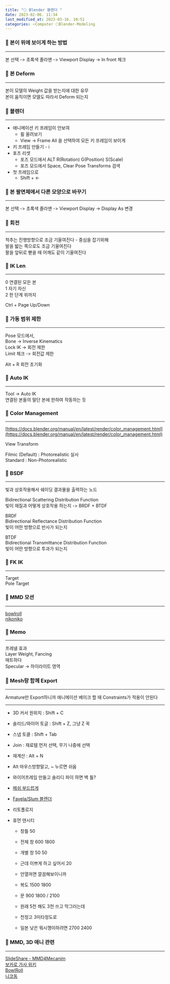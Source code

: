 ```yaml
---
title: "🌕 Blender 블렌더 "
date: 2023-02-06. 11:34
last_modified_at: 2023-03-16. 10:51
categories: ⭐Computer 🌕Blender-Modeling
---
```


### 💎 본이 위에 보이게 하는 방법

---

본 선택 -> 초록색 졸라맨 -> Viewport Display -> In front 체크  

### 💎 본 Deform

---

본이 모델의 Weight 값을 받는지에 대한 유무  
본이 움직이면 모델도 따라서 Deform 되는지  

### 💎 블렌더

---

- 애니메이션 키 프레임이 안보여
  - 휠 올려보기
  - View -> Frame All 을 선택하여 모든 키 프레임이 보이게  
- 키 프레임 만들기 - i  
- 포즈 리셋
  - 포즈 모드에서 ALT R(Rotation) G(Position) S(Scale)
  - 포즈 모드에서 Space, Clear Pose Transforms 검색
- 첫 프레임으로
  - Shift + <-  

### 💎 본 팔면체에서 다른 모양으로 바꾸기

---

본 선택 -> 초록색 졸라맨 -> Viewport Display -> Display As 변경  

### 💎 회전

---

척추는 진행방향으로 조금 기울여진다 - 중심을 잡기위해  
발을 밟는 쪽으로도 조금 기울여진다  
팔을 앞뒤로 뻗을 때 어깨도 같이 기울여진다  

### 💎 IK Len

---

0 연결된 모든 본  
1 자기 자신  
2 한 단계 위까지  

Ctrl + Page Up/Down  

### 💎 가동 범위 제한

---

Pose 모드에서,  
Bone -> Inverse Kinematics  
Lock IK -> 회전 제한  
Limit 체크 -> 회전값 제한  

Alt + R 회전 초기화  

### 💎 Auto IK

---

Tool -> Auto IK  
연결된 본들의 말단 본에 한하여 작동하는 듯  

### 💎 Color Management

---

[https://docs.blender.org/manual/en/latest/render/color_management.html](https://docs.blender.org/manual/en/latest/render/color_management.html)  

View Transform  

Filmic (Default) : Photorealistic 실사  
Standard : Non-Photorealistic  

### 💎 BSDF

---

빛과 상호작용해서 쉐이딩 결과물을 출력하는 노드  

Bidirectional Scattering Distribution Function  
빛이 재질과 어떻게 상호작용 하는지 -> BRDF + BTDF  

BRDF  
Bidirectional Reflectance Distribution Function  
빛이 어떤 방향으로 반사가 되는지  

BTDF  
Bidirectional Transmittance  Distribution Function  
빛이 어떤 방향으로 투과가 되는지  

### 💎 FK IK

---

Target  
Pole Target  

### 💎 MMD 모션

---

[bowlroll](https://bowlroll.net/file/204008)  
[nikoniko](https://www.nicovideo.jp/watch/sm36186539)  

### 💎 Memo

---

프레넬 효과  
Layer Weight, Fancing  
매트하다  
Specular -> 하이라이트 영역  

### 💎 Mesh랑 함께 Export

---

Armature만 Export하니까 애니메이션 베이크 할 때 Constraints가 적용이 안된다  

---

- 3D 커서 원위치 : Shift + C  
- 솔리드/와이어 토글 : Shift + Z, 그냥 Z 꾹
- 스냅 토클 : Shift + Tab  
- Join : 재료템 먼저 선택, 무기 나중에 선택  
- 재계산 : Alt + N  
- Alt 마우스방향말고, ~ 누르면 쉬움
- 와이어프레임 만들고 솔리디 파이 하면 벽 틀?

- [메쉬 부드럽게](https://longtime0423.postype.com/post/10045292)

- [Favela/Slum 블렌더](https://barell4.gumroad.com/l/favelagenerator?recommended_by=search&_ga=2.134772723.349083529.1661141255-339463231.1661141255&_gl=1*dqamgw*_ga*MzM5NDYzMjMxLjE2NjExNDEyNTU.*_ga_6LJN6D94N6*MTY2MTI0ODkzOC4xMC4xLjE2NjEyNDkyNzAuMC4wLjA)

- 리토폴로지  

- 휴먼 덴시티  
  - 창틀 50  
  - 전체 창 600 1800  
  - 개별 창 50 50  
  - 근데 이쁘게 하고 싶어서 20  
  - 안열꺼면 깔끔해보이니까  

  - 복도 1500 1800  
  - 문 900 1800 / 2100  
  - 원래 5천 해도 3천 쓰고 막그러는데  
  - 천정고 3미타정도로  
  - 일본 낮은 뭐시깽이하려면 2700 2400  

### 💎 MMD, 3D 애니 관련

---

[SlideShare - MMD4Mecanim](https://www.slideshare.net/flashscope/mmd-unity1)  
[보카로 가사 위키](http://vocaro.wikidot.com/please-darling)  
[BowlRoll](https://bowlroll.net/file/286416)  
[니코동](https://www.nicovideo.jp/watch/sm29131518)  
